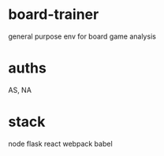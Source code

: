 # board-trainer
general purpose env for board game analysis
# auths
AS, NA
# stack
node flask react webpack babel
